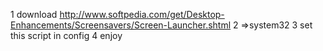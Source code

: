 1 download http://www.softpedia.com/get/Desktop-Enhancements/Screensavers/Screen-Launcher.shtml
2 =>system32
3 set this script in config
4 enjoy
